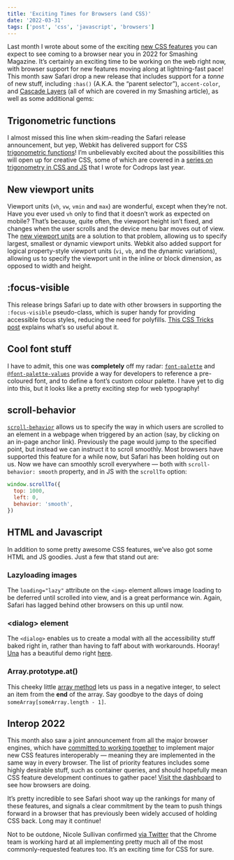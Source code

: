 ```yaml
---
title: 'Exciting Times for Browsers (and CSS)'
date: '2022-03-31'
tags: ['post', 'css', 'javascript', 'browsers']
---
```


Last month I wrote about some of the exciting [new CSS features](https://www.smashingmagazine.com/2022/03/new-css-features-2022/) you can expect to see coming to a browser near you in 2022 for Smashing Magazine. It’s certainly an exciting time to be working on the web right now, with browser support for new features moving along at lightning-fast pace! This month saw Safari drop a new release that includes support for a _tonne_ of new stuff, including `:has()` (A.K.A. the “parent selector”), `accent-color`, and [Cascade Layers](https://css-tricks.com/css-cascade-layers/) (all of which are covered in my Smashing article), as well as some additional gems:

## Trigonometric functions

I almost missed this line when skim-reading the Safari release announcement, but yep, Webkit has delivered support for CSS [trigonometric functions](https://www.w3.org/TR/css-values-4/#trig-funcs)! I’m unbelievably excited about the possibilities this will open up for creative CSS, some of which are covered in a [series on trigonometry in CSS and JS](https://tympanus.net/codrops/2021/06/01/trigonometry-in-css-and-javascript-introduction-to-trigonometry/) that I wrote for Codrops last year.

## New viewport units

Viewport units (`vh`, `vw`, `vmin` and `max`) are wonderful, except when they’re not. Have you ever used `vh` only to find that it doesn’t work as expected on mobile? That’s because, quite often, the viewport height isn’t fixed, and changes when the user scrolls and the device menu bar moves out of view. The [new viewport units](https://www.w3.org/TR/css-values-4/#viewport-relative-lengths) are a solution to that problem, allowing us to specify largest, smallest or dynamic viewport units. Webkit also added support for logical property-style viewport units (`vi`, `vb`, and the dynamic variations), allowing us to specify the viewport unit in the inline or block dimension, as opposed to width and height.

## :focus-visible

This release brings Safari up to date with other browsers in supporting the `:focus-visible` pseudo-class, which is super handy for providing accessible focus styles, reducing the need for polyfills. [This CSS Tricks post](https://css-tricks.com/almanac/selectors/f/focus-visible/) explains what’s so useful about it.

## Cool font stuff

I have to admit, this one was **completely** off my radar: [`font-palette`](https://www.w3.org/TR/css-fonts-4/#font-palette-prop) and [`@font-palette-values`](https://www.w3.org/TR/css-fonts-4/#font-palette-values) provide a way for developers to reference a pre-coloured font, and to define a font’s custom colour palette. I have yet to dig into this, but it looks like a pretty exciting step for web typography!

## scroll-behavior

[`scroll-behavior`](https://developer.mozilla.org/en-US/docs/Web/CSS/scroll-behavior) allows us to specify the way in which users are scrolled to an element in a webpage when triggered by an action (say, by clicking on an in-page anchor link). Previously the page would jump to the specified point, but instead we can instruct it to scroll smoothly. Most browsers have supported this feature for a while now, but Safari has been holding out on us. Now we have can smoothly scroll everywhere — both with `scroll-behavior: smooth` property, and in JS with the `scrollTo` option:

```js
window.scrollTo({
  top: 1000,
  left: 0,
  behavior: 'smooth',
})
```

## HTML and Javascript

In addition to some pretty awesome CSS features, we’ve also got some HTML and JS goodies. Just a few that stand out are:

### Lazyloading images

The `loading="lazy"` attribute on the `<img>` element allows image loading to be deferred until scrolled into view, and is a great performance win. Again, Safari has lagged behind other browsers on this up until now.

### \<dialog\> element

The `<dialog>` enables us to create a modal with all the accessibility stuff baked right in, rather than having to faff about with workarounds. Hooray! [Una](https://twitter.com/una) has a beautiful demo right [here](https://codepen.io/una/pen/dyJRwvG).

### Array.prototype.at()

This cheeky little [array method](https://developer.mozilla.org/en-US/docs/Web/JavaScript/Reference/Global_Objects/Array/at) lets us pass in a negative integer, to select an item from the **end** of the array. Say goodbye to the days of doing `someArray[someArray.length - 1]`.

## Interop 2022

This month also saw a joint announcement from all the major browser engines, which have [committed to working together](https://webkit.org/blog/12288/working-together-on-interop-2022/) to implement major new CSS features interoperably — meaning they are implemented in the same way in every browser. The list of priority features includes some highly desirable stuff, such as container queries, and should hopefully mean CSS feature development continues to gather pace! [Visit the dashboard](https://wpt.fyi/interop-2022) to see how browsers are doing.

It’s pretty incredible to see Safari shoot way up the rankings for many of these features, and signals a clear commitment by the team to push things forward in a browser that has previously been widely accused of holding CSS back. Long may it continue!

Not to be outdone, Nicole Sullivan confirmed [via Twitter](https://twitter.com/stubbornella/status/1508690609917206532?s=20&t=g0t1SpE0LVi2qr0gUtJ3HQ) that the Chrome team is working hard at all implementing pretty much all of the most commonly-requested features too. It’s an exciting time for CSS for sure.
